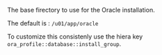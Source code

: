 The base firectory to use for the Oracle installation.

The default is : `/u01/app/oracle`

To customize this consistenly use the hiera key `ora_profile::database::install_group`.

